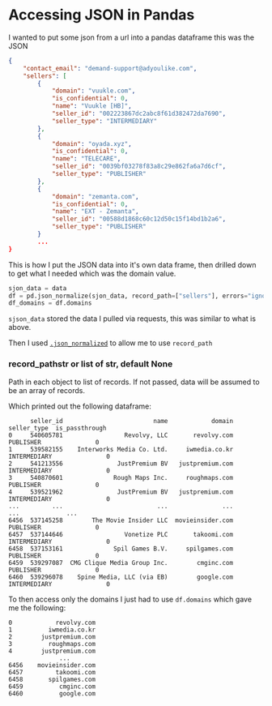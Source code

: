 # Accessing JSON in Pandas

I wanted to put some json from a url into a pandas dataframe this was the JSON

```json
{
    "contact_email": "demand-support@adyoulike.com",
    "sellers": [
        {
            "domain": "vuukle.com",
            "is_confidential": 0,
            "name": "Vuukle [HB]",
            "seller_id": "002223867dc2abc8f61d382472da7690",
            "seller_type": "INTERMEDIARY"
        },
        {
            "domain": "oyada.xyz",
            "is_confidential": 0,
            "name": "TELECARE",
            "seller_id": "0039bf03278f83a8c29e862fa6a7d6cf",
            "seller_type": "PUBLISHER"
        },
        {
            "domain": "zemanta.com",
            "is_confidential": 0,
            "name": "EXT - Zemanta",
            "seller_id": "00588d1868c60c12d50c15f14bd1b2a6",
            "seller_type": "PUBLISHER"
        }
        ...
}
```

This is how I put the JSON data into it's own data frame, then drilled down to get what I needed which was the domain value.

```python
sjon_data = data
df = pd.json_normalize(sjon_data, record_path=["sellers"], errors="ignore")
df_domains = df.domains
```

`sjson_data` stored the data I pulled via requests, this was similar to what is above.

Then I used [`.json_normalized`](https://pandas.pydata.org/pandas-docs/stable/reference/api/pandas.json_normalize.html) to allow me to use `record_path`

### record_pathstr or list of str, default None
Path in each object to list of records. If not passed, data will be assumed to be an array of records.

Which printed out the following dataframe: 

```
      seller_id                         name            domain   seller_type  is_passthrough
0     540605781                 Revolvy, LLC       revolvy.com     PUBLISHER               0
1     539582155    Interworks Media Co. Ltd.     iwmedia.co.kr  INTERMEDIARY               0
2     541213556               JustPremium BV   justpremium.com  INTERMEDIARY               0
3     540870601              Rough Maps Inc.     roughmaps.com     PUBLISHER               0
4     539521962               JustPremium BV   justpremium.com  INTERMEDIARY               0
...         ...                          ...               ...           ...             ...
6456  537145258        The Movie Insider LLC  movieinsider.com     PUBLISHER               0
6457  537144646                 Vonetize PLC       takoomi.com  INTERMEDIARY               0
6458  537153161              Spil Games B.V.     spilgames.com     PUBLISHER               0
6459  539297087  CMG Clique Media Group Inc.        cmginc.com     PUBLISHER               0
6460  539296078    Spine Media, LLC (via EB)        google.com  INTERMEDIARY               0
```

To then access only the domains I just had to use `df.domains` which gave me the following:

```
0            revolvy.com
1          iwmedia.co.kr
2        justpremium.com
3          roughmaps.com
4        justpremium.com
              ...
6456    movieinsider.com
6457         takoomi.com
6458       spilgames.com
6459          cmginc.com
6460          google.com
```
